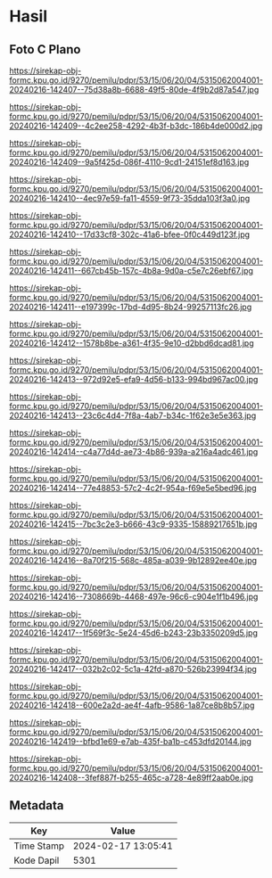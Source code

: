 # Hasil

## Foto C Plano

https://sirekap-obj-formc.kpu.go.id/9270/pemilu/pdpr/53/15/06/20/04/5315062004001-20240216-142407--75d38a8b-6688-49f5-80de-4f9b2d87a547.jpg

https://sirekap-obj-formc.kpu.go.id/9270/pemilu/pdpr/53/15/06/20/04/5315062004001-20240216-142409--4c2ee258-4292-4b3f-b3dc-186b4de000d2.jpg

https://sirekap-obj-formc.kpu.go.id/9270/pemilu/pdpr/53/15/06/20/04/5315062004001-20240216-142409--9a5f425d-086f-4110-9cd1-24151ef8d163.jpg

https://sirekap-obj-formc.kpu.go.id/9270/pemilu/pdpr/53/15/06/20/04/5315062004001-20240216-142410--4ec97e59-fa11-4559-9f73-35dda103f3a0.jpg

https://sirekap-obj-formc.kpu.go.id/9270/pemilu/pdpr/53/15/06/20/04/5315062004001-20240216-142410--17d33cf8-302c-41a6-bfee-0f0c449d123f.jpg

https://sirekap-obj-formc.kpu.go.id/9270/pemilu/pdpr/53/15/06/20/04/5315062004001-20240216-142411--667cb45b-157c-4b8a-9d0a-c5e7c26ebf67.jpg

https://sirekap-obj-formc.kpu.go.id/9270/pemilu/pdpr/53/15/06/20/04/5315062004001-20240216-142411--e197399c-17bd-4d95-8b24-99257113fc26.jpg

https://sirekap-obj-formc.kpu.go.id/9270/pemilu/pdpr/53/15/06/20/04/5315062004001-20240216-142412--1578b8be-a361-4f35-9e10-d2bbd6dcad81.jpg

https://sirekap-obj-formc.kpu.go.id/9270/pemilu/pdpr/53/15/06/20/04/5315062004001-20240216-142413--972d92e5-efa9-4d56-b133-994bd967ac00.jpg

https://sirekap-obj-formc.kpu.go.id/9270/pemilu/pdpr/53/15/06/20/04/5315062004001-20240216-142413--23c6c4d4-7f8a-4ab7-b34c-1f62e3e5e363.jpg

https://sirekap-obj-formc.kpu.go.id/9270/pemilu/pdpr/53/15/06/20/04/5315062004001-20240216-142414--c4a77d4d-ae73-4b86-939a-a216a4adc461.jpg

https://sirekap-obj-formc.kpu.go.id/9270/pemilu/pdpr/53/15/06/20/04/5315062004001-20240216-142414--77e48853-57c2-4c2f-954a-f69e5e5bed96.jpg

https://sirekap-obj-formc.kpu.go.id/9270/pemilu/pdpr/53/15/06/20/04/5315062004001-20240216-142415--7bc3c2e3-b666-43c9-9335-15889217651b.jpg

https://sirekap-obj-formc.kpu.go.id/9270/pemilu/pdpr/53/15/06/20/04/5315062004001-20240216-142416--8a70f215-568c-485a-a039-9b12892ee40e.jpg

https://sirekap-obj-formc.kpu.go.id/9270/pemilu/pdpr/53/15/06/20/04/5315062004001-20240216-142416--7308669b-4468-497e-96c6-c904e1f1b496.jpg

https://sirekap-obj-formc.kpu.go.id/9270/pemilu/pdpr/53/15/06/20/04/5315062004001-20240216-142417--1f569f3c-5e24-45d6-b243-23b3350209d5.jpg

https://sirekap-obj-formc.kpu.go.id/9270/pemilu/pdpr/53/15/06/20/04/5315062004001-20240216-142417--032b2c02-5c1a-42fd-a870-526b23994f34.jpg

https://sirekap-obj-formc.kpu.go.id/9270/pemilu/pdpr/53/15/06/20/04/5315062004001-20240216-142418--600e2a2d-ae4f-4afb-9586-1a87ce8b8b57.jpg

https://sirekap-obj-formc.kpu.go.id/9270/pemilu/pdpr/53/15/06/20/04/5315062004001-20240216-142419--bfbd1e69-e7ab-435f-ba1b-c453dfd20144.jpg

https://sirekap-obj-formc.kpu.go.id/9270/pemilu/pdpr/53/15/06/20/04/5315062004001-20240216-142408--3fef887f-b255-465c-a728-4e89ff2aab0e.jpg


## Metadata

| Key        | Value               |
| ---------- | ------------------- |
| Time Stamp | 2024-02-17 13:05:41 |
| Kode Dapil | 5301                |



